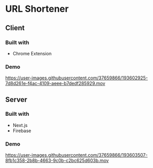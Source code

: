 # URL Shortener

## Client

### Built with

* Chrome Extension

### Demo

https://user-images.githubusercontent.com/37659866/193602925-7d8d261e-f4ac-4109-aeee-b7dedf285929.mov



## Server

### Built with

- Next.js
- Firebase

### Demo

https://user-images.githubusercontent.com/37659866/193603507-8fb1c358-2b8b-4663-9c0b-c2bc625d603b.mov
